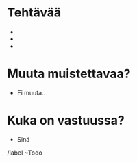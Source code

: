 # Tehtävää

*
*
*


# Muuta muistettavaa?

* Ei muuta..

# Kuka on vastuussa?

* Sinä


/label ~Todo